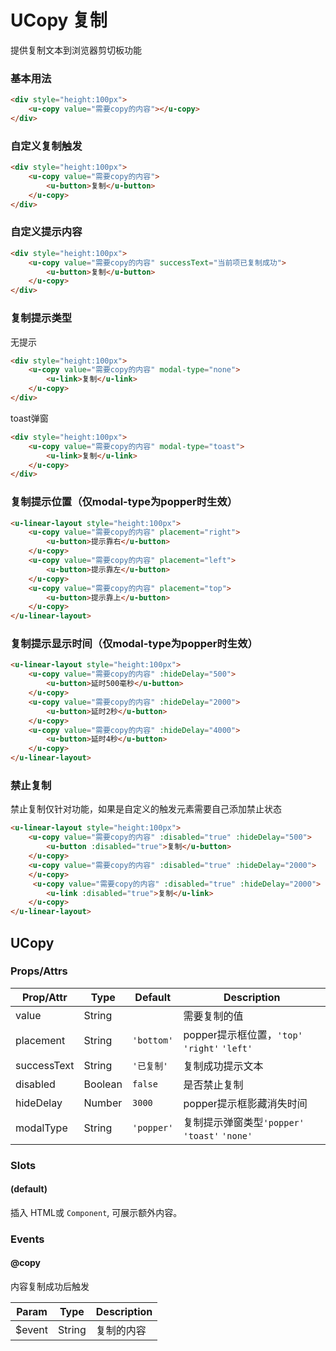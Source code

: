 # UCopy 复制

提供复制文本到浏览器剪切板功能

### 基本用法


``` html
<div style="height:100px">
    <u-copy value="需要copy的内容"></u-copy>
</div>
```

### 自定义复制触发

``` html
<div style="height:100px">
    <u-copy value="需要copy的内容">
        <u-button>复制</u-button>
    </u-copy>
</div>
```

### 自定义提示内容

``` html
<div style="height:100px">
    <u-copy value="需要copy的内容" successText="当前项已复制成功">
        <u-button>复制</u-button>
    </u-copy>
</div>
```
### 复制提示类型

无提示
``` html
<div style="height:100px">
    <u-copy value="需要copy的内容" modal-type="none">
        <u-link>复制</u-link>
    </u-copy>
</div>
```
toast弹窗
``` html
<div style="height:100px">
    <u-copy value="需要copy的内容" modal-type="toast">
        <u-link>复制</u-link>
    </u-copy>
</div>
```

### 复制提示位置（仅modal-type为popper时生效）

``` html
<u-linear-layout style="height:100px">
    <u-copy value="需要copy的内容" placement="right">
        <u-button>提示靠右</u-button>
    </u-copy>
    <u-copy value="需要copy的内容" placement="left">
        <u-button>提示靠左</u-button>
    </u-copy>
    <u-copy value="需要copy的内容" placement="top">
        <u-button>提示靠上</u-button>
    </u-copy>
</u-linear-layout>
```


### 复制提示显示时间（仅modal-type为popper时生效）

``` html
<u-linear-layout style="height:100px">
    <u-copy value="需要copy的内容" :hideDelay="500">
        <u-button>延时500毫秒</u-button>
    </u-copy>
    <u-copy value="需要copy的内容" :hideDelay="2000">
        <u-button>延时2秒</u-button>
    </u-copy>
    <u-copy value="需要copy的内容" :hideDelay="4000">
        <u-button>延时4秒</u-button>
    </u-copy>
</u-linear-layout>
```

### 禁止复制

禁止复制仅针对功能，如果是自定义的触发元素需要自己添加禁止状态
``` html
<u-linear-layout style="height:100px">
    <u-copy value="需要copy的内容" :disabled="true" :hideDelay="500">
        <u-button :disabled="true">复制</u-button>
    </u-copy>
    <u-copy value="需要copy的内容" :disabled="true" :hideDelay="2000">
    </u-copy>
     <u-copy value="需要copy的内容" :disabled="true" :hideDelay="2000">
        <u-link :disabled="true">复制</u-link>
    </u-copy>
</u-linear-layout>
```



## UCopy
### Props/Attrs

| Prop/Attr | Type | Default | Description |
| --------- | ---- | ------- | ----------- |
| value | String | | 需要复制的值 |
| placement | String | `'bottom'` | popper提示框位置，`'top'` `'right'` `'left'` |
| successText | String | `'已复制'` | 复制成功提示文本 |
| disabled | Boolean | `false` | 是否禁止复制 |
| hideDelay | Number | `3000` | popper提示框影藏消失时间 |
| modalType | String | `'popper'` | 复制提示弹窗类型`'popper'` `'toast'` `'none'` |

### Slots

#### (default)

插入  HTML或 `Component`, 可展示额外内容。

### Events

#### @copy

内容复制成功后触发

| Param | Type | Description |
| ----- | ---- | ----------- |
| $event | String | 复制的内容 |

